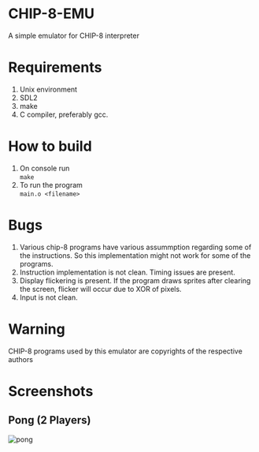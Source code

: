 # CHIP-8-EMU
A simple emulator for CHIP-8 interpreter 

# Requirements
1. Unix environment
2. SDL2
3. make
4. C compiler, preferably gcc.

# How to build
1. On console run<br> 
   `make`
2. To run the program<br>
   `main.o <filename>`

# Bugs
1. Various chip-8 programs have various assummption regarding some of the instructions. So this implementation might not work for some of the programs.
2. Instruction implementation is not clean. Timing issues are present.
3. Display flickering is present. If the program draws sprites after clearing the screen, flicker will occur due to XOR of pixels.
4. Input is not clean.

# Warning
CHIP-8 programs used by this emulator are copyrights of the respective authors

# Screenshots
## Pong (2 Players)<br>
![pong](https://i.imgur.com/Zv7NXDg.png)
